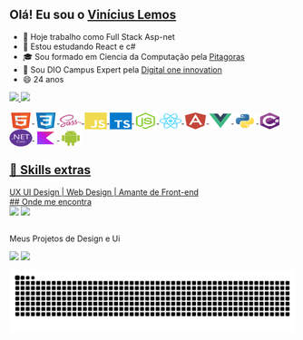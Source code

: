 ## Olá! Eu sou o <a href="https://my-profile-sable.vercel.app/" target="_blank">Vinícius Lemos</a>

- 🔭 Hoje trabalho como Full Stack Asp-net
- 🌱 Estou estudando React e c#
- 🎓 Sou formado em Ciencia da Computação pela <a href="https://www.pitagoras.com.br/">Pitagoras</a>
- 👨‍ Sou DIO Campus Expert pela <a href="https://web.dio.me/users/viniciuslemoscontato21?tab=skills">Digital one innovation</a>
- 😄 24 anos


<div>
  <a href="https://github.com/viniciuslemos2102">
  <img height="180em" src="https://github-readme-stats.vercel.app/api?username=viniciuslemos2102&show_icons=true&theme=dracula&include_all_commits=true&count_private=true"/>
  <img height="180em" src="https://github-readme-stats.vercel.app/api/top-langs/?username=viniciuslemos2102&layout=compact&langs_count=7&theme=dracula"/>
    </div>
  
  <div style="display: inline_block"><br>
  <img align="center" alt="Rafa-HTML" height="30" width="40" src="https://raw.githubusercontent.com/devicons/devicon/master/icons/html5/html5-original.svg">
  <img align="center" alt="Rafa-CSS" height="30" width="40" src="https://raw.githubusercontent.com/devicons/devicon/master/icons/css3/css3-original.svg">
  <img align="center" alt="Rafa-Sass" height="30" width="40" src="https://github.com/devicons/devicon/blob/master/icons/sass/sass-original.svg">
  <img align="center" alt="Rafa-Js" height="30" width="40" src="https://raw.githubusercontent.com/devicons/devicon/master/icons/javascript/javascript-plain.svg">
  <img align="center" alt="Rafa-Ts" height="30" width="40" src="https://raw.githubusercontent.com/devicons/devicon/master/icons/typescript/typescript-plain.svg">
  <img align="center" alt="Rafa-Node" height="30" width="40" src="https://github.com/devicons/devicon/blob/master/icons/nodejs/nodejs-plain.svg">  
  <img align="center" alt="Rafa-React" height="30" width="40" src="https://raw.githubusercontent.com/devicons/devicon/master/icons/react/react-original.svg">
  <img align="center" alt="Rafa-Angular" height="30" width="40" src="https://github.com/devicons/devicon/blob/master/icons/angularjs/angularjs-plain.svg">
  <img align="center" alt="Rafa-Vue" height="30" width="40" src="https://github.com/devicons/devicon/blob/master/icons/vuejs/vuejs-original.svg">   
  <img align="center" alt="Rafa-Python" height="30" width="40" src="https://raw.githubusercontent.com/devicons/devicon/master/icons/python/python-original.svg">
  <img align="center" alt="Rafa-Csharp" height="30" width="40" src="https://raw.githubusercontent.com/devicons/devicon/master/icons/csharp/csharp-original.svg">
  <img align="center" alt="Rafa-Netcore" height="30" width="40" src="https://github.com/devicons/devicon/blob/master/icons/dotnetcore/dotnetcore-original.svg">
  <img align="center" alt="Rafa-kotlin" height="30" width="40" src="https://github.com/devicons/devicon/blob/master/icons/kotlin/kotlin-original.svg">
  <img align="center" alt="Rafa-Android" height="30" width="40" src="https://github.com/devicons/devicon/blob/master/icons/android/android-plain.svg">
</div>
  
  ## 🥷 Skills extras
  <div>
      UX UI Design | Web Design | Amante de Front-end
  </div>
  ##
   Onde me encontra 
  <div> 
  <a target="_blank" href = "mailto:viniciuslemoscontato21@gmail.com"><img src="https://img.shields.io/badge/-Gmail-%23333?style=for-the-badge&logo=gmail&logoColor=white" ></a>
    <a href="https://www.linkedin.com/in/vin%C3%ADcius-lemos-35b497178/" target="_blank"><img src="https://img.shields.io/badge/-LinkedIn-%230077B5?style=for-the-badge&logo=linkedin&logoColor=white" target="_blank""></a>   
  </div>
  
  ##
   Meus Projetos de Design e Ui 
  <div >
    <a href = "https://br.pinterest.com/viniciuslemoscontato21" target="_blank"><img src="https://aleen42.github.io/badges/src/pinterest.svg" ></a>  
    <a href = "https://www.behance.net/viniciuslemos3" target="_blank"><img src="https://aleen42.github.io/badges/src/behance.svg" ></a>
    
    
  </div>  
  
  ![Snake animation](https://github.com/viniciuslemos2102/viniciuslemos2102/blob/output/github-contribution-grid-snake.svg)
      </div>
